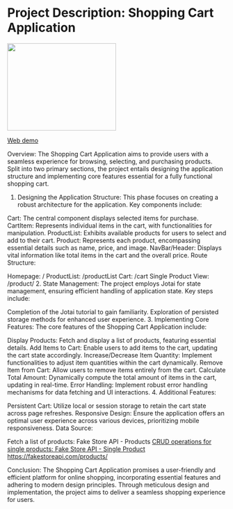 # Project Description: Shopping Cart Application

<img src="https://farahalh.github.io/Project-Shopping-Cart/shopping-cart.png" width="250" height="200">

[Web demo](https://melodic-cupcake-014011.netlify.app/)

Overview:
The Shopping Cart Application aims to provide users with a seamless experience for browsing, selecting, and purchasing products. Split into two primary sections, the project entails designing the application structure and implementing core features essential for a fully functional shopping cart.

1. Designing the Application Structure:
This phase focuses on creating a robust architecture for the application. Key components include:

Cart: The central component displays selected items for purchase.
CartItem: Represents individual items in the cart, with functionalities for manipulation.
ProductList: Exhibits available products for users to select and add to their cart.
Product: Represents each product, encompassing essential details such as name, price, and image.
NavBar/Header: Displays vital information like total items in the cart and the overall price.
Route Structure:

Homepage: /
ProductList: /productList
Cart: /cart
Single Product View: /product/<id>
2. State Management:
The project employs Jotai for state management, ensuring efficient handling of application state. Key steps include:

Completion of the Jotai tutorial to gain familiarity.
Exploration of persisted storage methods for enhanced user experience.
3. Implementing Core Features:
The core features of the Shopping Cart Application include:

Display Products: Fetch and display a list of products, featuring essential details.
Add Items to Cart: Enable users to add items to the cart, updating the cart state accordingly.
Increase/Decrease Item Quantity: Implement functionalities to adjust item quantities within the cart dynamically.
Remove Item from Cart: Allow users to remove items entirely from the cart.
Calculate Total Amount: Dynamically compute the total amount of items in the cart, updating in real-time.
Error Handling: Implement robust error handling mechanisms for data fetching and UI interactions.
4. Additional Features:

Persistent Cart: Utilize local or session storage to retain the cart state across page refreshes.
Responsive Design: Ensure the application offers an optimal user experience across various devices, prioritizing mobile responsiveness.
Data Source:

Fetch a list of products: Fake Store API - Products
<a href="https://fakestoreapi.com/products" />
CRUD operations for single products: Fake Store API - Single Product
https://fakestoreapi.com/products/<id> <a href="https://fakestoreapi.com/products/"><id></a>

Conclusion:
The Shopping Cart Application promises a user-friendly and efficient platform for online shopping, incorporating essential features and adhering to modern design principles. Through meticulous design and implementation, the project aims to deliver a seamless shopping experience for users.
